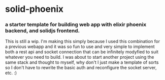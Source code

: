# solid-phoenix
### a starter template for building web app with elixir phoenix backend, and solidjs frontend. 
This is still a wip. I'm making this simply because I used this combination for a previous webapp and it was so fun to use and very simple to implement both a rest api and socket 
connection that can be infinitely modyfied to suit whatever you need to build. I was about to start another project using the same stack and thought to myself, why don't I just make
a template of sorts so I don't have to rewrite the basic auth and reconfigure the socket server, etc. :)
